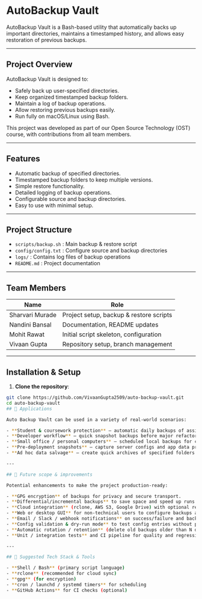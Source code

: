 # AutoBackup Vault

AutoBackup Vault is a Bash-based utility that automatically backs up important directories, maintains a timestamped history, and allows easy restoration of previous backups.

---

## Project Overview

AutoBackup Vault is designed to:

- Safely back up user-specified directories.
- Keep organized timestamped backup folders.
- Maintain a log of backup operations.
- Allow restoring previous backups easily.
- Run fully on macOS/Linux using Bash.

This project was developed as part of our Open Source Technology (OST) course, with contributions from all team members.

---

## Features

- Automatic backup of specified directories.
- Timestamped backup folders to keep multiple versions.
- Simple restore functionality.
- Detailed logging of backup operations.
- Configurable source and backup directories.
- Easy to use with minimal setup.

---

## Project Structure

- `scripts/backup.sh` : Main backup & restore script  
- `config/config.txt` : Configure source and backup directories  
- `logs/` : Contains log files of backup operations  
- `README.md` : Project documentation  

---

## Team Members

| Name             | Role                                      |
|------------------|-------------------------------------------|
| Sharvari Murade  | Project setup, backup & restore scripts  |
| Nandini Bansal   | Documentation, README updates            |
| Mohit Rawat      | Initial script skeleton, configuration   |
| Vivaan Gupta     | Repository setup, branch management      |

---

## Installation & Setup

1. **Clone the repository**:

```bash
git clone https://github.com/VivaanGupta2509/auto-backup-vault.git
cd auto-backup-vault
## 🔭 Applications

Auto Backup Vault can be used in a variety of real-world scenarios:

- **Student & coursework protection** — automatic daily backups of assignments, lab reports, and project directories.  
- **Developer workflow** — quick snapshot backups before major refactors or releases.  
- **Small office / personal computers** — scheduled local backups for critical documents.  
- **Pre-deployment snapshots** — capture server configs and app data prior to major updates.  
- **Ad hoc data salvage** — create quick archives of specified folders before dangerous operations.

---

## 🚀 Future scope & improvements

Potential enhancements to make the project production-ready:

- **GPG encryption** of backups for privacy and secure transport.  
- **Differential/incremental backups** to save space and speed up runs.  
- **Cloud integration** (rclone, AWS S3, Google Drive) with optional retention policies.  
- **Web or desktop GUI** for non-technical users to configure backups and view logs.  
- **Email / Slack / webhook notifications** on success/failure and backup sizes.  
- **Config validation & dry-run mode** to test config entries without producing archives.  
- **Automatic rotation / retention** (delete old backups older than N days).  
- **Unit / integration tests** and CI pipeline for quality and regressions.

---

## 🧰 Suggested Tech Stack & Tools

- **Shell / Bash** (primary script language)  
- **rclone** (recommended for cloud sync)  
- **gpg** (for encryption)  
- **cron / launchd / systemd timers** for scheduling  
- **GitHub Actions** for CI checks (optional)
